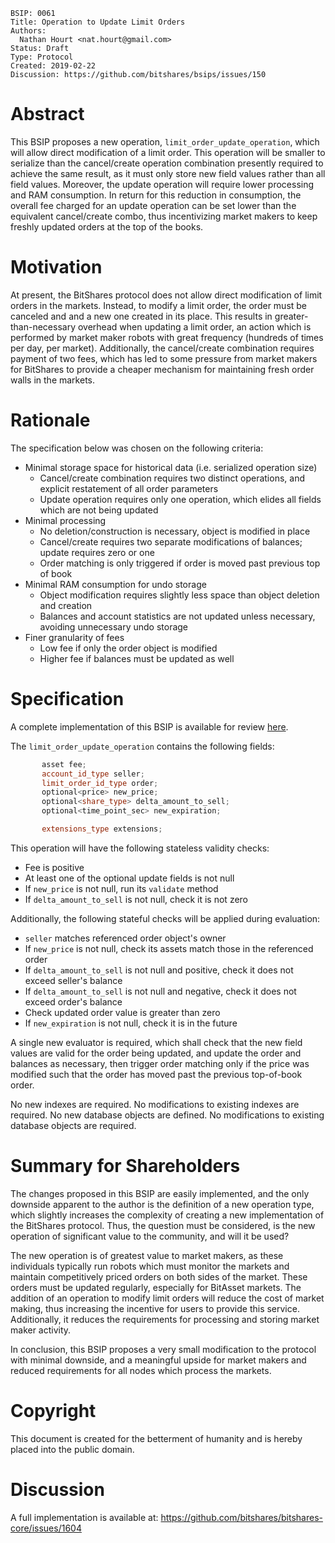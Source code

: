     BSIP: 0061
    Title: Operation to Update Limit Orders
    Authors:
      Nathan Hourt <nat.hourt@gmail.com>
    Status: Draft
    Type: Protocol
    Created: 2019-02-22
    Discussion: https://github.com/bitshares/bsips/issues/150

# Abstract
This BSIP proposes a new operation, `limit_order_update_operation`, which will allow direct modification of a limit order. This operation will be smaller to serialize than the cancel/create operation combination presently required to achieve the same result, as it must only store new field values rather than all field values. Moreover, the update operation will require lower processing and RAM consumption. In return for this reduction in consumption, the overall fee charged for an update operation can be set lower than the equivalent cancel/create combo, thus incentivizing market makers to keep freshly updated orders at the top of the books.

# Motivation
At present, the BitShares protocol does not allow direct modification of limit orders in the markets. Instead, to modify a limit order, the order must be canceled and and a new one created in its place. This results in greater-than-necessary overhead when updating a limit order, an action which is performed by market maker robots with great frequency (hundreds of times per day, per market). Additionally, the cancel/create combination requires payment of two fees, which has led to some pressure from market makers for BitShares to provide a cheaper mechanism for maintaining fresh order walls in the markets.

# Rationale
The specification below was chosen on the following criteria:
 - Minimal storage space for historical data (i.e. serialized operation size)
   - Cancel/create combination requires two distinct operations, and explicit restatement of all order parameters
   - Update operation requires only one operation, which elides all fields which are not being updated
 - Minimal processing
   - No deletion/construction is necessary, object is modified in place
   - Cancel/create requires two separate modifications of balances; update requires zero or one
   - Order matching is only triggered if order is moved past previous top of book
 - Minimal RAM consumption for undo storage
   - Object modification requires slightly less space than object deletion and creation
   - Balances and account statistics are not updated unless necessary, avoiding unnecessary undo storage
 - Finer granularity of fees
   - Low fee if only the order object is modified
   - Higher fee if balances must be updated as well

# Specification
A complete implementation of this BSIP is available for review [here](https://github.com/bitshares/bitshares-core/compare/develop...nathanhourt:issue-1604).

The `limit_order_update_operation` contains the following fields:
```cpp
       asset fee;
       account_id_type seller;
       limit_order_id_type order;
       optional<price> new_price;
       optional<share_type> delta_amount_to_sell;
       optional<time_point_sec> new_expiration;

       extensions_type extensions;
```

This operation will have the following stateless validity checks:
 - Fee is positive 
 - At least one of the optional update fields is not null
 - If `new_price` is not null, run its `validate` method
 - If `delta_amount_to_sell` is not null, check it is not zero

Additionally, the following stateful checks will be applied during evaluation:
 - `seller` matches referenced order object's owner
 - If `new_price` is not null, check its assets match those in the referenced order
 - If `delta_amount_to_sell` is not null and positive, check it does not exceed seller's balance
 - If `delta_amount_to_sell` is not null and negative, check it does not exceed order's balance
 - Check updated order value is greater than zero
 - If `new_expiration` is not null, check it is in the future

A single new evaluator is required, which shall check that the new field values are valid for the order being updated, and update the order and balances as necessary, then trigger order matching only if the price was modified such that the order has moved past the previous top-of-book order.

No new indexes are required. No modifications to existing indexes are required. No new database objects are defined. No modifications to existing database objects are required.

# Summary for Shareholders
The changes proposed in this BSIP are easily implemented, and the only downside apparent to the author is the definition of a new operation type, which slightly increases the complexity of creating a new implementation of the BitShares protocol. Thus, the question must be considered, is the new operation of significant value to the community, and will it be used?

The new operation is of greatest value to market makers, as these individuals typically run robots which must monitor the markets and maintain competitively priced orders on both sides of the market. These orders must be updated regularly, especially for BitAsset markets. The addition of an operation to modify limit orders will reduce the cost of market making, thus increasing the incentive for users to provide this service. Additionally, it reduces the requirements for processing and storing market maker activity.

In conclusion, this BSIP proposes a very small modification to the protocol with minimal downside, and a meaningful upside for market makers and reduced requirements for all nodes which process the markets.

# Copyright
This document is created for the betterment of humanity and is hereby placed into the public domain.

# Discussion
A full implementation is available at:
https://github.com/bitshares/bitshares-core/issues/1604
